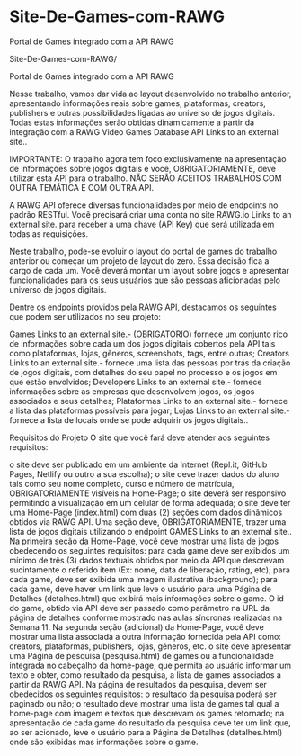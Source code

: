# Site-De-Games-com-RAWG
Portal de Games integrado com a API RAWG

Site-De-Games-com-RAWG/

Portal de Games integrado com a API RAWG

Nesse trabalho, vamos dar vida ao layout desenvolvido no trabalho anterior, apresentando informações reais sobre games, plataformas, creators, publishers e outras possibilidades ligadas ao universo de jogos digitais. Todas estas informações serão obtidas dinamicamente a partir da integração com a RAWG Video Games Database API Links to an external site..

IMPORTANTE: O trabalho agora tem foco exclusivamente na apresentação de informações sobre jogos digitais e você, OBRIGATORIAMENTE, deve utilizar esta API para o trabalho. NÃO SERÃO ACEITOS TRABALHOS COM OUTRA TEMÁTICA E COM OUTRA API.

A RAWG API oferece diversas funcionalidades por meio de endpoints no padrão RESTful. Você precisará criar uma conta no site RAWG.io Links to an external site. para receber a uma chave (API Key) que será utilizada em todas as requisições.

Neste trabalho, pode-se evoluir o layout do portal de games do trabalho anterior ou começar um projeto de layout do zero. Essa decisão fica a cargo de cada um. Você deverá montar um layout sobre jogos e apresentar funcionalidades para os seus usuários que são pessoas aficionadas pelo universo de jogos digitais.

Dentre os endpoints providos pela RAWG API, destacamos os seguintes que podem ser utilizados no seu projeto:

Games Links to an external site.- (OBRIGATÓRIO) fornece um conjunto rico de informações sobre cada um dos jogos digitais cobertos pela API tais como plataformas, lojas, gêneros, screenshots, tags, entre outras; Creators Links to an external site.- fornece uma lista das pessoas por trás da criação de jogos digitais, com detalhes do seu papel no processo e os jogos em que estão envolvidos; Developers Links to an external site.- fornece informações sobre as empresas que desenvolvem jogos, os jogos associados e seus detalhes; Plataformas Links to an external site.- fornece a lista das plataformas possíveis para jogar; Lojas Links to an external site.- fornece a lista de locais onde se pode adquirir os jogos digitais..

Requisitos do Projeto O site que você fará deve atender aos seguintes requisitos:

o site deve ser publicado em um ambiente da Internet (Repl.it, GitHub Pages, Netlify ou outro a sua escolha); o site deve trazer dados do aluno tais como seu nome completo, curso e número de matrícula, OBRIGATORIAMENTE visíveis na Home-Page; o site deverá ser responsivo permitindo a visualização em um celular de forma adequada; o site deve ter uma Home-Page (index.html) com duas (2) seções com dados dinâmicos obtidos via RAWG API. Uma seção deve, OBRIGATORIAMENTE, trazer uma lista de jogos digitais utilizando o endpoint GAMES Links to an external site.. Na primeira seção da Home-Page, você deve mostrar uma lista de jogos obedecendo os seguintes requisitos: para cada game deve ser exibidos um mínimo de três (3) dados textuais obtidos por meio da API que descrevam sucintamente o referido item (Ex: nome, data de liberação, rating, etc); para cada game, deve ser exibida uma imagem ilustrativa (background); para cada game, deve haver um link que leve o usuário para uma Página de Detalhes (detalhes.html) que exibirá mais informações sobre o game. O id do game, obtido via API deve ser passado como parâmetro na URL da página de detalhes conforme mostrado nas aulas síncronas realizadas na Semana 11. Na segunda seção (adicional) da Home-Page, você deve mostrar uma lista associada a outra informação fornecida pela API como: creators, plataformas, publishers, lojas, gêneros, etc. o site deve apresentar uma Página de pesquisa (pesquisa.html) de games ou a funcionalidade integrada no cabeçalho da home-page, que permita ao usuário informar um texto e obter, como resultado da pesquisa, a lista de games associados a partir da RAWG API. Na página de resultados da pesquisa, devem ser obedecidos os seguintes requisitos: o resultado da pesquisa poderá ser paginado ou não; 
o resultado deve mostrar uma lista de games tal qual a home-page com imagem e textos que descrevam os games retornado; na apresentação de cada game do resultado da pesquisa deve ter um link que, ao ser acionado, leve o usuário para a Página de Detalhes (detalhes.html) onde são exibidas mas informações sobre o game.
